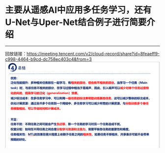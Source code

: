 # 主要从遥感AI中应用多任务学习，还有U-Net与Uper-Net结合例子进行简要介绍
------
回放链接：https://meeting.tencent.com/v2/cloud-record/share?id=8feaeff9-c998-4464-b9cd-dc758ec403c4&from=3
![替代文本](总结.png)
